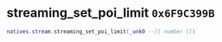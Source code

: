 # streaming_set_poi_limit `0x6F9C399B`

```lua
natives.stream.streaming_set_poi_limit(_unk0 --[[ number ]])
```